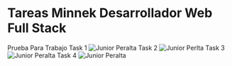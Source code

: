 # Tareas Minnek Desarrollador Web Full Stack
 Prueba Para Trabajo
Task 1
![Junior Peralta](https://user-images.githubusercontent.com/2506113/138773247-fc1a8001-5816-4462-af27-7eb18300a1ce.png)
Task 2
![Junior Perlta](https://user-images.githubusercontent.com/2506113/138773325-a10d06b2-2985-49dc-8f4f-690448e8faba.png)
Task 3
![Junior Peralta](https://user-images.githubusercontent.com/2506113/138773423-c2a3f21b-de36-4252-b42a-f9e3deb61721.png)
Task 4
![Junior Peralta](https://user-images.githubusercontent.com/2506113/138773470-d8d68630-b824-4a76-9d95-4b52689d3bcb.png)
